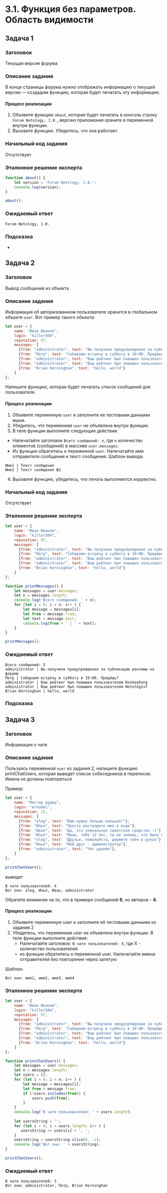 # 3.1. Функция без параметров. Область видимости

## Задача 1

### Заголовок

Текущая версия форума

### Описание задания

В конце страницы форума нужно отображать информацию о текущей версии — создадим функцию, которая будет печатать эту информацию.

#### Процесс реализации
1. Объявите функцию `about`, которая будет печатать в консоль строку `Forum Netology, 1.0.`, версию приложения храните в переменной внутри функции.
2. Вызовите функцию. Убедитесь, что она работает.


### Начальный код задания

Отсутствует

### Эталонное решение эксперта

```js
function about() {
    let version = 'Forum Netology, 1.0.';
    console.log(version);
}

about();
```

### Ожидаемый ответ

```
Forum Netology, 1.0.
```

### Подсказка

-

## Задача 2

### Заголовок

Вывод сообщений из объекта

### Описание задания

Информация об авторизованном пользователе хранится в глобальном объекте `user`. Вот пример такого объекта:

```js
let user = {
    name: "Иван Иванов",
    login: "killer504",
    reputation: 97,
    messages: [
      {from: "administrator", text: "Вы получили предупреждение за публикацию рекламы на форуме"},
      {from: "Петр", text: "Собираем встречу в субботу в 19:00. Придёшь?"},
      {from: "administrator", text: "Ваш рейтинг был повышен пользователем DonkeyKong"},
      {from: "administrator", text: "Ваш рейтинг был повышен пользователем Netologist"},
      {from: "Brian Kerninghan", text: "hello, world"}
    ]
};
```

Напишите функцию, которая будет печатать список сообщений для пользователя.

#### Процесс реализации

1. Объявите переменную `user` и заполните ее тестовыми данными выше.
2. Убедитесь, что переменная `user` не объявлена внутри функции.
3. В теле функции выполните следующие действия:

* Напечатайте заголовок `Всего сообщений: n`, где `n` количество элементов (сообщений) в массиве `user.messages`.
* Из функции обратитесь к переменной `user`. Напечатайте имя отправителя сообщения и текст сообщения. Шаблон вывода:

```
Имя1 | Текст сообщения
Имя2 | Текст сообщения №2
```
4. Вызовите функцию, убедитесь, что печать выполняется корректно.


### Начальный код задания

Отсутствует

### Эталонное решение эксперта

```js
let user = {
    name: "Иван Иванов",
    login: "killer504",
    reputation: 97,
    messages: [
      {from: "administrator", text: "Вы получили предупреждение за публикацию рекламы на форуме"},
      {from: "Петр", text: "Собираем встречу в субботу в 19:00. Придёшь?"},
      {from: "administrator", text: "Ваш рейтинг был повышен пользователем DonkeyKong"},
      {from: "administrator", text: "Ваш рейтинг был повышен пользователем Netologist"},
      {from: "Brian Kerninghan", text: "hello, world"}
    ]
};

function printMessages() {
    let messages = user.messages;
    let n = messages.length;
    console.log('Всего сообщений: ' + n);
    for (let i = 0; i < n; i++ ) {
        let message = messages[i];
        let from = message.from;
        let text = message.text;
        console.log(from + ' | ' + text);
    }
}

printMessages();
```

### Ожидаемый ответ
```
Всего сообщений: 5
administrator | Вы получили предупреждение за публикацию рекламы на форуме
Петр | Собираем встречу в субботу в 19:00. Придёшь?
administrator | Ваш рейтинг был повышен пользователем DonkeyKong
administrator | Ваш рейтинг был повышен пользователем Netologist
Brian Kerninghan | hello, world
```

### Подсказка


## Задача 3

### Заголовок

Информация о чате

### Описание задания

Пользуясь переменной `user` из задания 2, напишите функцию printChatUsers, которая выведет список собеседников в переписке.  
Имена не должны повторяться

Пример:

```js
let user = {
    name: "Мистер дудец",
    login: "mrdudec",
    reputation: 15,
    messages: [
      {from: "oleg", text: "Вам нужно больше кальция!"},
      {from: "Илья", text: "Просто растворите мел в воде"},
      {from: "Иван", text: "Да, это уникальное советское средство :)"},
      {from: "Илья", text: "Иван, тебе 12 лет, ты не знаешь, что было в советах"},
      {from: "oleg", text: "Друзья, пожалуйста, держите себя в руках"},
      {from: "Илья", text: "Мой друг - администратор"}, 
      {from: "administrator", text: "Чат удалён"},
    ]
};
```

```js
printChatUsers(); 
```

выведет
```
В чате пользователей: 4
Вот они: oleg, Илья, Иван, administrator
```

Обратите внимание на то, что в примере сообщений **6**, но авторов - **4**.

#### Процесс реализации

1. Объявите переменную user и заполните её тестовыми данными из задания 2
2. Убедитесь, что переменная user не объявлена внутри функции.
В теле функции выполните действия:
   - Напечатайте заголовок: `В чате пользователей: X`, где X - количество пользователей
   - из функции обратитесь к переменной user. Напечатайте имена отправителей без повторения через запятую

Шаблон:

`Вот они: имя1, имя2, имя3, имя4`

### Эталонное решение эксперта

```js
let user = {
    name: "Иван Иванов",
    login: "killer504",
    reputation: 97,
    messages: [
      {from: "administrator", text: "Вы получили предупреждение за публикацию рекламы на форуме"},
      {from: "Петр", text: "Собираем встречу в субботу в 19:00. Придёшь?"},
      {from: "administrator", text: "Ваш рейтинг был повышен пользователем DonkeyKong"},
      {from: "administrator", text: "Ваш рейтинг был повышен пользователем Netologist"},
      {from: "Brian Kerninghan", text: "hello, world"}
    ]
};

function printChatUsers() {
    let messages = user.messages;
    let n = messages.length;
    let users = [];
    for (let i = 0; i < n; i++ ) {
        let message = messages[i];
        let from = message.from;
        if (!users.includes(from)) {
            users.push(from);
        }
    }
    console.log('В чате пользователей: ' + users.length);
    
    let usersString = '';
    for (let i = 0; i < users.length; i++ ) {
       usersString += users[i] + ', ';
    }
    usersString = usersString.slice(0, -2);
    console.log('Вот они: ' + usersString);
}

printChatUsers();
```

### Ожидаемый ответ

```
В чате пользователей: 3
Вот они: administrator, Петр, Brian Kerninghan
```